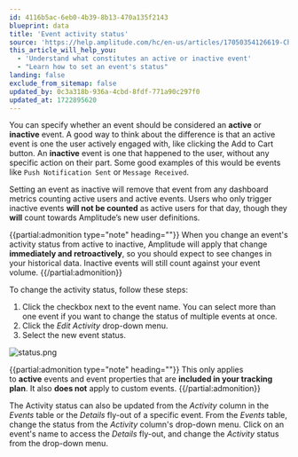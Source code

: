 ```yaml
---
id: 4116b5ac-6eb0-4b39-8b13-470a135f2143
blueprint: data
title: 'Event activity status'
source: 'https://help.amplitude.com/hc/en-us/articles/17050354126619-Change-an-event-s-activity-status'
this_article_will_help_you:
  - 'Understand what constitutes an active or inactive event'
  - "Learn how to set an event's status"
landing: false
exclude_from_sitemap: false
updated_by: 0c3a318b-936a-4cbd-8fdf-771a90c297f0
updated_at: 1722895620
---
```

You can specify whether an event should be considered an **active** or **inactive** event. A good way to think about the difference is that an active event is one the user actively engaged with, like clicking the Add to Cart button. An **inactive** event is one that happened to the user, without any specific action on their part. Some good examples of this would be events like `Push Notification Sent` or `Message Received`.

Setting an event as inactive will remove that event from any dashboard metrics counting active users and active events. Users who only trigger inactive events **will not be counted** as active users for that day, though they **will** count towards Amplitude’s new user definitions.

{{partial:admonition type="note" heading=""}}
When you change an event's activity status from active to inactive, Amplitude will apply that change **immediately and retroactively**, so you should expect to see changes in your historical data. Inactive events will still count against your event volume.
{{/partial:admonition}}

To change the activity status, follow these steps:

1. Click the checkbox next to the event name. You can select more than one event if you want to change the status of multiple events at once.
2. Click the *Edit Activity* drop-down menu.
3. Select the new event status.

![status.png](/docs/output/img/data/status-png.png)

{{partial:admonition type="note" heading=""}}
This only applies to **active** events and event properties that are **included in your tracking plan**. It also **does not** apply to custom events.
{{/partial:admonition}}

The Activity status can also be updated from the *Activity* column in the *Events* table or the *Details* fly-out of a specific event. From the *Events* table, change the status from the *Activity* column's drop-down menu. Click on an event's name to access the *Details* fly-out, and change the *Activity* status from the drop-down menu.
